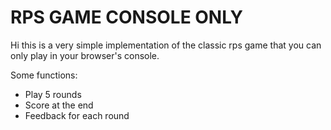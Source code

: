 # RPS GAME CONSOLE ONLY 
Hi this is a very simple implementation of the classic rps game that you can only play in your browser's console.

Some functions:
- Play 5 rounds
- Score at the end
- Feedback for each round